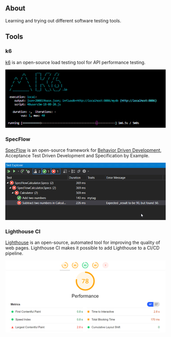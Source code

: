 ## About

Learning and trying out different software testing tools.


## Tools

### k6

[k6](https://k6.io/) is an open-source load testing tool for API performance testing.

<img src="https://github.com/EmElkan/100DaysOfCode/blob/master/images/day26.gif" alt="Image of code snippet">

### SpecFlow

[SpecFlow](https://docs.specflow.org/projects/getting-started/en/latest/index.html) is an open-source framework for [Behavior Driven Development](https://specflow.org/bdd/), Acceptance Test Driven Development and Specification by Example.

<img src="https://github.com/EmElkan/100DaysOfCode/blob/master/images/day69.gif" alt="Image of code snippet">

### Lighthouse CI

[Lighthouse](https://developers.google.com/web/tools/lighthouse) is an open-source, automated tool for improving the quality of web pages. Lighthouse CI makes it possible to add Lighthouse to a CI/CD pipeline.

<img src="https://github.com/EmElkan/100DaysOfCode/blob/master/images/day80.PNG" alt="Image of Lighthouse HTML report snippet" width="700">
